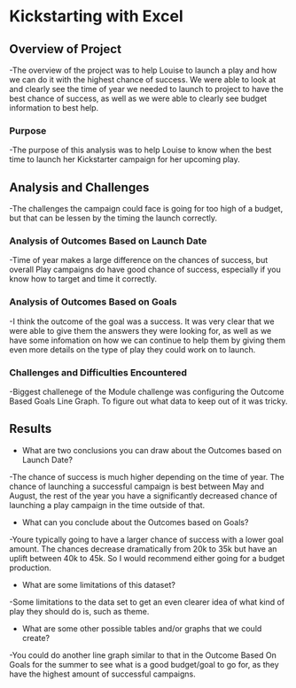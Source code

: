 # Kickstarting with Excel
## Overview of Project

-The overview of the project was to help Louise to launch a play and how we can do it with the highest chance of success. We were able to look at and clearly see the time of year we needed to launch to project to have the best chance of success, as well as we were able to clearly see budget information to best help.

### Purpose

-The purpose of this analysis was to help Louise to know when the best time to launch her Kickstarter campaign for her upcoming play. 

## Analysis and Challenges

-The challenges the campaign could face is going for too high of a budget, but that can be lessen by the timing the launch correctly. 

### Analysis of Outcomes Based on Launch Date

-Time of year makes a large difference on the chances of success, but overall Play campaigns do have good chance of success, especially if you know how to target and time it correctly.

### Analysis of Outcomes Based on Goals

-I think the outcome of the goal was a success. It was very clear that we were able to give them the answers they were looking for, as well as we have some infomation on how we can continue to help them by giving them even more details on the type of play they could work on to launch.

### Challenges and Difficulties Encountered

-Biggest challenege of the Module challenge was configuring the Outcome Based Goals Line Graph. To figure out what data to keep out of it was tricky. 

## Results

- What are two conclusions you can draw about the Outcomes based on Launch Date?

-The chance of success is much higher depending on the time of year. The chance of launching a successful campaign is best between May and August, the rest of the year you have a significantly decreased chance of launching a play campaign in the time outside of that. 

- What can you conclude about the Outcomes based on Goals?

-Youre typically going to have a larger chance of success with a lower goal amount. The chances decrease dramatically from 20k to 35k but have an uplift between 40k to 45k. So I would recommend either going for a budget production. 

- What are some limitations of this dataset?

-Some limitations to the data set to get an even clearer idea of what kind of play they should do is, such as theme.

- What are some other possible tables and/or graphs that we could create?

-You could do another line graph similar to that in the Outcome Based On Goals for the summer to see what is a good budget/goal to go for, as they have the highest amount of successful campaigns.